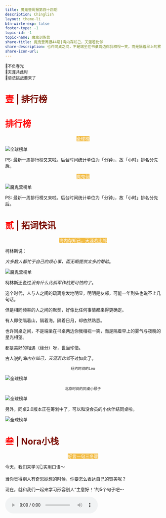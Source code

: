 ```yaml
---
title: 魔鬼营周报第四十四期
description: Chinglish 
layout: theme-li
btn-wirte-exp: false
footer-type: -1
topic-id: -1
topic-name: 魔鬼训练营
share-title: 魔鬼营周报44期|海内存知己，天涯若比邻
share-description: 也许同桌之间，不是端坐在书桌两边你我相视一笑，而是隔着早上的雾气与夜晚的星光相望。
share-icon-url: 
---
```


<div style="font-size:13px; border: 1px lightgrey">
🌟不负春光<br>
🌟天涯共此时<br>
🌟语法挑战要来了

</div>


<h1 style="color:red">壹 <span style="color:rgb(123, 12, 0);">| 排行榜</span> </h1>

</div>

<h1 style="color:red">排行榜</h1>

<p style="text-align:center"><span style="background: rgb(242, 187, 66);color:#fff; font-size: ">全球榜</span></p>

<img src="./asset/44/44global.jpeg" alt="全球榜单">

PS: 最新一周排行榜又来啦。后台时间统计单位为「分钟」，故「小时」排名分先后。

<p style="text-align:center"><span style="background: rgb(242, 187, 66);color:#fff; font-size: ">魔鬼营</span></p>

<img src="./asset/44/44devil.jpeg" alt="魔鬼营榜单">

PS: 最新一周排行榜又来啦。后台时间统计单位为「分钟」，故「小时」排名分先后。

<h1 style="color:red">贰 <span style="color:rgb(123, 12, 0);">| 拓词快讯</span> </h1>

<p style="text-align:center"><span style="background: rgb(242, 187, 66);color:#fff; font-size: ">海内存知己，天涯若比邻</span></p>

柯林斯说：

<i>大多数人都忙于自己的烦心事，而无暇提供太多的帮助</i>。 

<img src="./asset/44/fanxin.jpg" alt="魔鬼营榜单">

柯林斯还说过<i>没有什么比孤军作战更可怕的了</i>。

这个时代，人与人之间的疏离愈发地明显，明明是友邻，可能一年到头也说不上几句话。 

但是相同频率的人之间的默契，好像比任何事情都来得更确定。 

有人即使隔着山，隔着海，隔着日月，却依然熟悉。 

也许同桌之间，不是端坐在书桌两边你我相视一笑，而是隔着早上的雾气与夜晚的星光相望。

都是美好的相遇（缘分）呀，世当珍惜。 

古人说的<i>海内存知己，天涯若比邻</i>不过如此了。

<p align="center"><small>纽约时间的Leo</small></p>

<img src="./asset/44/leo.jpg" alt="全球榜单">


<p align="center"><small>北京时间的同桌小硕子</small></p>

<img src="./asset/44/shuoshuo.jpg" alt="全球榜单">

另外，同桌2.0版本正在筹划中了，可以和没会员的小伙伴结同桌啦。 

<img src="./asset/44/deskmate.jpg" alt="全球榜单">


<h1 style="color:red">叁 <span style="color:rgb(123, 12, 0);">| Nora小栈</span> </h1>

<p style="text-align:center"><span style="background: rgb(242, 187, 66);color:#fff; font-size: ">好言一句三冬暖</span></p>

今天，我们来学习👆实用口语～

当你觉得别人有奇思妙想的时候，你要怎么表达自己的赞美呢？

现在，就和我们一起来学习形容别人“主意好！”的5个句子吧～



<audio :src="(()=>require('./asset/44/好主意.mp3'))()" controls />
<br>

<img src="./asset/44/1.jpg" alt="魔鬼营榜单">



<img src="./asset/44/2.jpg" alt="魔鬼营榜单">



<img src="./asset/44/3.jpg" alt="魔鬼营榜单">



<img src="./asset/44/4.jpg" alt="魔鬼营榜单">



<img src="./asset/44/5.jpg" alt="魔鬼营榜单">


今天的口语你们学会了吗？快来跟着录音多练几遍吧！

<h1 style="color:red">后记 <span style="color:rgb(123, 12, 0);">| 不负春光</span> </h1>

<p style="text-align:center"><span style="background: rgb(242, 187, 66);color:#fff; font-size: ">听，春雨敲窗</span></p>

提到明媚春光，Nora很喜欢这句诗

<i>小楼一夜听春雨</i>，

<i>深巷明朝卖杏花</i>。

有点像柯林斯例句所言：

<i>这场雨过后，野花会变得美不胜收</i>。 

<img src="./asset/44/incredible.jpg" alt="魔鬼营榜单">

<p align="center"><small>出自拓词柯林斯词典</small></p>

诗里的杏花，肯定比野花更明艳大气。 

<b>乔伊斯</b>的那句<i>I heard the rain impinge upon the earth</i>，和这句诗倒是也神似。

不止陆游，有名的文人都有听过雨，写过诗。

近代的戴望舒留下的诗，最著名的也是那首《雨巷》。

关于中国诗歌盛行，林语堂在《吾国与吾民》写<i>雨打芭蕉</i>前说过这样的话： 

<div style="text-align:left; font-family:verdana;background: white; padding:10px; border: 2px solid Darkred">

Sometimes it appeals to their romanticism and gives them a vicarious emotional uplift from the humdrum workaday world...

<p align="right">出自《吾国与吾民》</p>
</div>

因为华夏人有着优雅浪漫的心性，所以古来诗歌盛行。如果天天想的问题可现实了，哪里会有浪漫的诗。 


所以文人多有雅好——<i>听雨</i>。 

<img src="./asset/44/tingyu.gif" alt="魔鬼营榜单">

<p align="center"><small>出自电影《无问西东》</small></p>

古人说<i>种蕉可以邀雨</i>，难怪不出门，光听雨就很开心。

<img src="./asset/44/raindrop.gif" alt="魔鬼营榜单">

<br>
<div style="text-align:left; font-family:verdana;background: white; padding:10px; border: 2px solid Darkred">

<p align="center">林语堂在《吾国与吾民》写<i>雨打芭蕉</i></p>

It teaches them to listen with <i>enjoyment</i> to the sound of raindrops on banana leaves...

</div>

柯林斯的英文语境写雨，虽然没有<i>春雨敲窗</i>来得有诗意，也嚼得出一份静谧来

<img src="./asset/44/patter.jpg" alt="魔鬼营榜单">

<p align="center"><small>出自拓词柯林斯词典</small></p>

春雨敲窗，花月如常，愿你我皆不负春光。 


<h1 style="color:red">预告 <span style="color:rgb(123, 12, 0);"></span> </h1>

<p style="text-align:center"><span style="background: rgb(242, 187, 66);color:#fff; font-size: ">语法挑战和收藏要来了</span></p>

<img src="./asset/44/grammar.jpg" alt="全球榜单">

敬请期待～